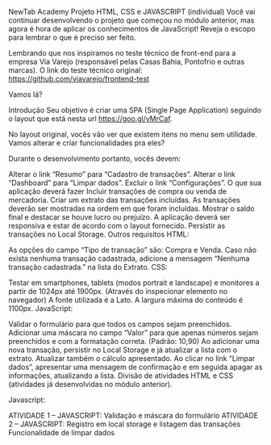NewTab Academy
Projeto HTML, CSS e JAVASCRIPT (individual)
Você vai continuar desenvolvendo o projeto que começou no módulo anterior, mas agora é hora de aplicar os conhecimentos de JavaScript! Reveja o escopo para lembrar o que é preciso ser feito.

Lembrando que nos inspiramos no teste técnico de front-end para a empresa Via Varejo (responsável pelas Casas Bahia, Pontofrio e outras marcas). O link do teste técnico original: https://github.com/viavarejo/frontend-test

Vamos lá?

Introdução
Seu objetivo é criar uma SPA (Single Page Application) seguindo o layout que está nesta url https://goo.gl/yMrCaf.

No layout original, vocês vão ver que existem itens no menu sem utilidade. Vamos alterar e criar funcionalidades pra eles?

Durante o desenvolvimento portanto, vocês devem:

Alterar o link “Resumo” para “Cadastro de transações”.
Alterar o link “Dashboard” para “Limpar dados”.
Excluir o link “Configurações”.
O que sua aplicação deverá fazer
Incluir transações de compra ou venda de mercadoria.
Criar um extrato das transações incluídas. As transações deverão ser mostradas na ordem em que foram incluídas.
Mostrar o saldo final e destacar se houve lucro ou prejuízo.
A aplicação deverá ser responsiva e estar de acordo com o layout fornecido.
Persistir as transações no Local Storage.
Outros requisitos
HTML:

As opções do campo “Tipo de transação” são: Compra e Venda.
Caso não exista nenhuma transação cadastrada, adicione a mensagem “Nenhuma transação cadastrada.” na lista do Extrato.
CSS:

Testar em smartphones, tablets (modos portrait e landscape) e monitores a partir de 1024px até 1900px. (Através do inspecionar elemento no navegador) A fonte utilizada é a Lato. A largura máxima do conteúdo é 1100px.
JavaScript:

Validar o formulário para que todos os campos sejam preenchidos.
Adicionar uma máscara no campo “Valor” para que apenas números sejam preenchidos e com a formatação correta. (Padrão: 10,90)
Ao adicionar uma nova transação, persistir no Local Storage e já atualizar a lista com o extrato. Atualizar também o cálculo apresentado.
Ao clicar no link “Limpar dados”, apresentar uma mensagem de confirmação e em seguida apagar as informações, atualizando a lista.
Divisão de atividades
HTML e CSS (atividades já desenvolvidas no módulo anterior).

Javascript:

ATIVIDADE 1 – JAVASCRIPT:
Validação e máscara do formulário
ATIVIDADE 2 – JAVASCRIPT:
Registro em local storage e listagem das transações
Funcionalidade de limpar dados
